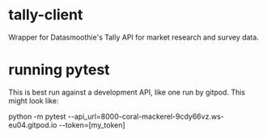 # tally-client
Wrapper for Datasmoothie's Tally API for market research and survey data.

# running pytest

This is best run against a development API, like one run by gitpod. This might look like: 

python -m pytest --api_url=8000-coral-mackerel-9cdy66vz.ws-eu04.gitpod.io --token=[my_token]

